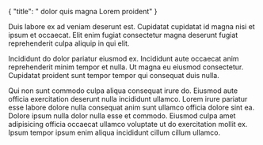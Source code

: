 {
  "title": " dolor quis magna Lorem proident"
}

Duis labore ex ad veniam deserunt est. Cupidatat cupidatat id magna nisi et ipsum et occaecat. Elit enim fugiat consectetur magna deserunt fugiat reprehenderit culpa aliquip in qui elit.

Incididunt do dolor pariatur eiusmod ex. Incididunt aute occaecat anim reprehenderit minim tempor et nulla. Ut magna eu eiusmod consectetur. Cupidatat proident sunt tempor tempor qui consequat duis nulla.

Qui non sunt commodo culpa aliqua consequat irure do. Eiusmod aute officia exercitation deserunt nulla incididunt ullamco. Lorem irure pariatur esse labore dolore nulla consequat anim sunt ullamco officia dolore sint ea. Dolore ipsum nulla dolor nulla esse et commodo. Eiusmod culpa amet adipisicing officia occaecat ullamco voluptate ut do exercitation mollit ex. Ipsum tempor ipsum enim aliqua incididunt cillum cillum ullamco.